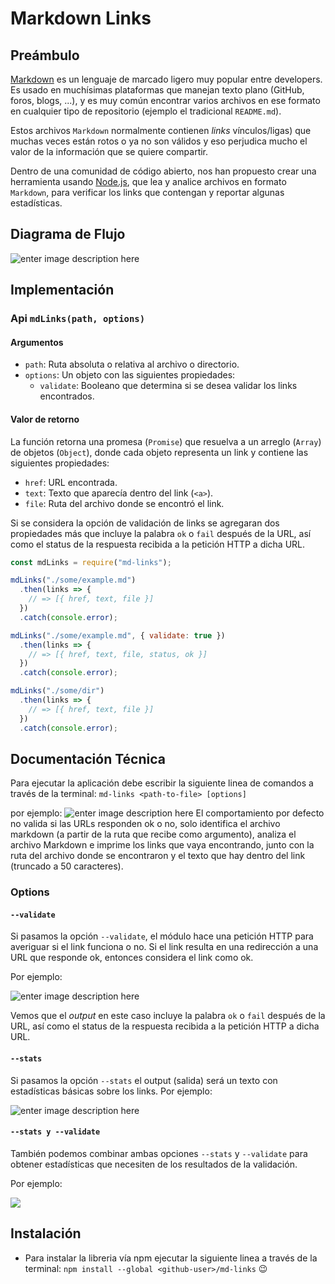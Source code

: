 
  

# Markdown Links

  

## Preámbulo

  [Markdown](https://es.wikipedia.org/wiki/Markdown) es un lenguaje de marcado ligero muy popular entre developers. Es usado en muchísimas plataformas que manejan texto plano (GitHub, foros, blogs, ...), y es muy común encontrar varios archivos en ese formato en cualquier tipo de repositorio (ejemplo el tradicional `README.md`).

Estos archivos `Markdown` normalmente contienen _links_ vínculos/ligas) que muchas veces están rotos o ya no son válidos y eso perjudica mucho el valor de la información que se quiere compartir.

Dentro de una comunidad de código abierto, nos han propuesto crear una herramienta usando [Node.js](https://nodejs.org/), que lea y analice archivos en formato `Markdown`, para verificar los links que contengan y reportar algunas estadísticas.

  

## Diagrama de Flujo 
![enter image description here](https://lh3.googleusercontent.com/yHNn7G7MbewYOFujS30xPS_6TM1My_wyZd2utSG7BlIVH8zVhZtaEMSXLc0xERBGI8nt9erYLGyw "Diagrama de flujo mdLinks") 

## Implementación

  ### Api `mdLinks(path, options)`
  #### Argumentos
  -   `path`: Ruta absoluta o relativa al archivo o directorio. 
  -   `options`: Un objeto con las siguientes propiedades:
	    -   `validate`: Booleano que determina si se desea validar los links encontrados.
#### Valor de retorno
La función retorna una promesa (`Promise`) que resuelva a un arreglo (`Array`) de objetos (`Object`), donde cada objeto representa un link y contiene las siguientes propiedades:
-   `href`: URL encontrada.
-   `text`: Texto que aparecía dentro del link (`<a>`).
-   `file`: Ruta del archivo donde se encontró el link.

Si se considera la opción de validación de links se agregaran dos propiedades más que incluye la palabra `ok` o `fail` después de la URL, así como el status de la respuesta recibida a la petición HTTP a dicha URL.

```js
const mdLinks = require("md-links");

mdLinks("./some/example.md")
  .then(links => {
    // => [{ href, text, file }]
  })
  .catch(console.error);

mdLinks("./some/example.md", { validate: true })
  .then(links => {
    // => [{ href, text, file, status, ok }]
  })
  .catch(console.error);

mdLinks("./some/dir")
  .then(links => {
    // => [{ href, text, file }]
  })
  .catch(console.error);
```
	    
## Documentación Técnica
Para ejecutar la aplicación debe escribir la siguiente linea de comandos a través de la terminal:
`md-links <path-to-file> [options]`

por ejemplo:
![enter image description here](https://lh3.googleusercontent.com/92ZFOGNo5o8HEKIb_7e8tWt5Fv1PEiI501DS38hNpb7M8JQc3GeTlEomYvRZcTZ9YoVZUN9SSVw9 "md-links default")
El comportamiento por defecto no valida si las URLs responden ok o no, solo identifica el archivo markdown (a partir de la ruta que recibe como argumento), analiza el archivo Markdown e imprime los links que vaya encontrando, junto con la ruta del archivo donde se encontraron y el texto que hay dentro del link (truncado a 50 caracteres).

### Options

#### `--validate`

Si pasamos la opción  `--validate`, el módulo hace una petición HTTP para averiguar si el link funciona o no. Si el link resulta en una redirección a una URL que responde ok, entonces considera el link como ok.

Por ejemplo:

![enter image description here](https://lh3.googleusercontent.com/WGM6HATEtN8Db39pvM7Jd1rnqezK1JPtK4DfrqTQtr19_33mnyl4XowfOFhMagaAPvKp8yqo84H4 "mdliks-v")

Vemos que el _output_ en este caso incluye la palabra `ok` o `fail` después de la URL, así como el status de la respuesta recibida a la petición HTTP a dicha URL.

#### `--stats`
Si pasamos la opción  `--stats`  el output (salida) será un texto con estadísticas básicas sobre los links.
Por ejemplo:

![enter image description here](https://lh3.googleusercontent.com/cuVOIi7AOvl7OmhOqSEgqt5jhZi32eDGIL4I53tj3MiEW6iHiitjVlK-KG2L9vmo1fxm4lnIMQTw "mdlibks-s")

#### `--stats y --validate`
También podemos combinar ambas opciones  `--stats`  y  `--validate`  para obtener estadísticas que necesiten de los resultados de la validación.

Por ejemplo:

![
](https://lh3.googleusercontent.com/ZO4K8sKeCcgp2qGPItbXuwjDW0ZGij64ckkmOExxeDrfuQbUU57uWOrS18Y8N5JXBtsTb8qaY-JO "mdlinks-s-v")

## Instalación 

- Para instalar la libreria vía npm ejecutar la siguiente linea a través de la terminal:
  `npm install --global <github-user>/md-links`  :wink:
